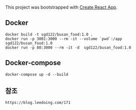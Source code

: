 This project was bootstrapped with [Create React App](https://github.com/facebook/create-react-app).

## Docker

    docker build -t sgd122/busan_food:1.0 .
    docker run -p 3001:3000 --rm -it --volume `pwd`:/app  sgd122/busan_food:1.0
    docker run -p 80:3000 --rm -it -d  sgd122/busan_food:1.0

## Docker-compose

    docker-compose up -d --build

## 참조

    https://blog.leedoing.com/171
